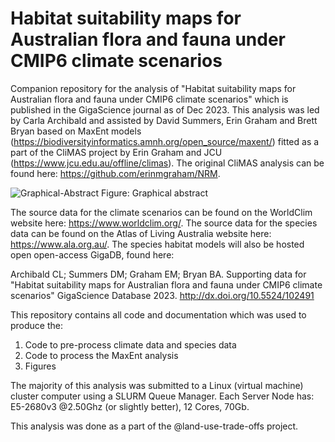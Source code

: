 # Habitat suitability maps for Australian flora and fauna under CMIP6 climate scenarios

Companion repository for the analysis of "Habitat suitability maps for Australian flora and fauna under CMIP6 climate scenarios" which is published in the GigaScience journal as of Dec 2023. This analysis was led by Carla Archibald and assisted by David Summers, Erin Graham and Brett Bryan based on MaxEnt models (https://biodiversityinformatics.amnh.org/open_source/maxent/) fitted as a part of the CliMAS project by Erin Graham and JCU (https://www.jcu.edu.au/offline/climas). The original CliMAS analysis can be found here: https://github.com/erinmgraham/NRM.

![Graphical-Abstract](https://github.com/CarlaBirdy/MaxEnt-habitat-models/assets/19372004/df904369-4406-455b-b55d-cd8045a3c414)
Figure: Graphical abstract

The source data for the climate scenarios can be found on the WorldClim website here: https://www.worldclim.org/. The source data for the species data can be found on the Atlas of Living Australia website here: https://www.ala.org.au/. The species habitat models will also be hosted open open-access GigaDB, found here: 

Archibald CL; Summers DM; Graham EM; Bryan BA. Supporting data for "Habitat suitability maps for Australian flora and fauna under CMIP6 climate scenarios" GigaScience Database 2023. http://dx.doi.org/10.5524/102491

This repository contains all code and documentation which was used to produce the:
1. Code to pre-process climate data and species data
2. Code to process the MaxEnt analysis
3. Figures

The majority of this analysis was submitted to a Linux (virtual machine) cluster computer using a SLURM Queue Manager. Each Server Node has: E5-2680v3 @2.50Ghz (or slightly better), 12 Cores, 70Gb.

This analysis was done as a part of the @land-use-trade-offs project.
